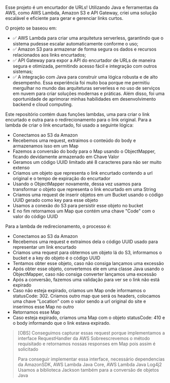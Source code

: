 Esse projeto é um encurtador de URLs! Utilizando Java e ferramentas da AWS, como AWS Lambda, Amazon S3 e API Gateway, criei uma solução escalável e eficiente para gerar e gerenciar links curtos.

O projeto se baseou em: 
- ✅ AWS Lambda para criar uma arquitetura serverless, garantindo que o sistema pudesse escalar automaticamente conforme o uso;
- ✅ Amazon S3 para armazenar de forma segura os dados e recursos relacionados aos links encurtados;
- ✅ API Gateway para expor a API do encurtador de URLs de maneira segura e otimizada, permitindo acesso fácil e integração com outros sistemas;
- ✅ A integração com Java para construir uma lógica robusta e de alto desempenho.
Essa experiência foi muito boa porque me permitiu mergulhar no mundo das arquiteturas serverless e no uso de serviços em nuvem para criar soluções modernas e práticas.
Além disso, foi uma oportunidade de aprimorar minhas habilidades em desenvolvimento backend e cloud computing.

Este repositório contém duas funções lambdas, uma para criar o link encurtado e outra para o redirecionamento para o link original.
Para a lambda de criar o link encurtado, foi usado a seguinte lógica:
- Conectamos ao S3 da Amazon
- Recebemos uma request, extraimos o conteúdo do body e armazenamos isso em um Map
- Fazemos a conversão do body para o Map usando o ObjectMapper, ficando devidamente armazenado em Chave Valor
- Geramos um código UUID limitado até 8 caracteres para não ser muito extenso
- Criamos um objeto que representa o link encurtado contendo a url original e o tempo de expiração do encurtador
- Usando o ObjectMapper novamente, dessa vez usamos para transformar o objeto que representa o link encurtado em uma String
- Criamos uma request de inserir objetos em um Bucket usando o código UUID gerado como key para esse objeto
- Usamos a conexão do S3 para persistir esse objeto no bucket
- E no fim retornamos um Map que contém uma chave "Code" com o valor do código UUID

Para a lambda de redirecionamento, o processo é:
- Conectamos ao S3 da Amazon
- Recebemos uma request e extraimos dela o código UUID usado para representar um link encurtado
- Criamos uma request para obtermos um objeto lá do S3, informamos o bucket e a key do objeto é o código UUID
- Tentamos obter esse objeto, caso não consiga lançamos uma excessão
- Após obter esse objeto, convertemos ele em uma classe Java usando o ObjectMapper, caso não consiga converter lançamos uma excessão
- Após a conversão, fazemos uma validação para ver se o link não está expirado
- Caso não esteja expirado, criamos um Map onde informamos o statusCode: 302. Criamos outro map que será os headers, colocamos uma chave "Location" com o valor sendo a url original do site e inserimos esse Map no outro
- Retornamos esse Map
- Caso esteja expirado, criamos uma Map com o objeto statusCode: 410 e o body informando que o link estava expirado.

>[OBS]
>Conseguimos capturar essas request porque implementamos a interface RequestHandler da AWS
>Sobreescrevemos o método requisitado e retornamos nossas responses em Map pois assim é solicitado
>
>Para conseguir implementar essa interface, necessário dependencias da AmazonSDK, AWS Lambda Java Core, AWS Lambda Java Log4j2
>Usamos a biblioteca Jackson também para a conversão de objetos Java  
